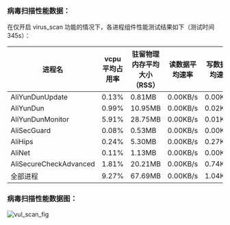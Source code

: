 ### 病毒扫描性能数据：

在仅开启 virus_scan 功能的情况下，各进程组件性能测试结果如下（测试时间345s）：

| 进程名 | vcpu平均占用率 | 驻留物理内存平均大小（RSS） | 读数据平均速率 | 写数据平均速率 
| --- | --- | --- | --- | --- |
| AliYunDunUpdate | 0.13% | 0.81MB | 0.00KB/s | 0.00KB/s 
| AliYunDun | 0.99% | 10.95MB | 0.00KB/s | 0.02KB/s 
| AliYunDunMonitor | 5.91% | 28.75MB | 0.00KB/s | 0.01KB/s 
| AliSecGuard | 0.08% | 0.53MB | 0.00KB/s | 0.00KB/s 
| AliHips | 0.24% | 5.30MB | 0.00KB/s | 0.27KB/s 
| AliNet | 0.11% | 1.13MB | 0.00KB/s | 0.00KB/s 
| AliSecureCheckAdvanced | 1.81% | 20.21MB | 0.00KB/s | 0.74KB/s 
| 全部进程 | 9.27% | 67.69MB | 0.00KB/s | 1.04KB/s 
### 病毒扫描性能数据图：

![vul_scan_fig](E:\Project\Python_project\graduation_project\PF_test\ali_pf_test\ali\virus_scan.png)
